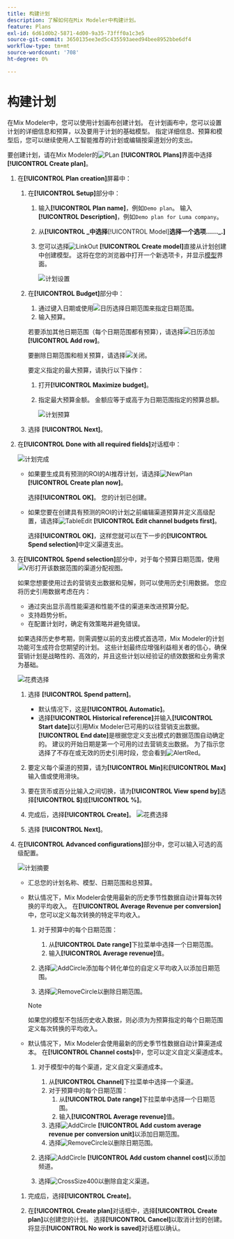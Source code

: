 ```yaml
---
title: 构建计划
description: 了解如何在Mix Modeler中构建计划。
feature: Plans
exl-id: 6d61d0b2-5871-4d00-9a35-73fff0a1c3e5
source-git-commit: 3650135ee3ed5c435593aeed94bee8952bbe6df4
workflow-type: tm+mt
source-wordcount: '708'
ht-degree: 0%

---
```



# 构建计划

在Mix Modeler中，您可以使用计划画布创建计划。 在计划画布中，您可以设置计划的详细信息和预算，以及要用于计划的基础模型。 指定详细信息、预算和模型后，您可以继续使用人工智能推荐的计划或编辑按渠道划分的支出。

要创建计划，请在Mix Modeler的![PLan](/help/assets/icons/FileChart.svg) **[!UICONTROL Plans]**&#x200B;界面中选择&#x200B;**[!UICONTROL Create plan]**。


1. 在&#x200B;**[!UICONTROL Plan creation]**&#x200B;屏幕中：

   1. 在&#x200B;**[!UICONTROL Setup]**&#x200B;部分中：

      1. 输入&#x200B;**[!UICONTROL Plan name]**，例如`Demo plan`。 输入&#x200B;**[!UICONTROL Description]**，例如`Demo plan for Luma company`。
      1. 从&#x200B;**[!UICONTROL _中选择&#x200B;**[!UICONTROL Model]**选择一个选项……_.]**
      1. 您可以选择![LinkOut](/help/assets/icons/LinkOut.svg) **[!UICONTROL Create model]**&#x200B;直接从计划创建中创建模型。 这将在您的浏览器中打开一个新选项卡，并显示[模型](../models/overview.md)界面。

         ![计划设置](/help/assets/plan-setup.png)

   1. 在&#x200B;**[!UICONTROL Budget]**&#x200B;部分中：

      1. 通过键入日期或使用![日历](/help/assets/icons/Calendar.svg)选择日期范围来指定日期范围。
      1. 输入预算。

      若要添加其他日期范围（每个日期范围都有预算），请选择![日历添加](/help/assets/icons/CalendarAdd.svg) **[!UICONTROL Add row]**。

      要删除日期范围和相关预算，请选择![关闭](/help/assets/icons/Close.svg)。

      要定义指定的最大预算，请执行以下操作：

      1. 打开&#x200B;**[!UICONTROL Maximize budget]**。
      1. 指定最大预算金额。 金额应等于或高于为日期范围指定的预算总额。

         ![计划预算](/help/assets/plan-budget.png)

   1. 选择 **[!UICONTROL Next]**。

1. 在&#x200B;**[!UICONTROL Done with all required fields]**&#x200B;对话框中：

   ![计划完成](/help/assets/plan-done-required-fields.png)

   * 如果要生成具有预测的ROI的AI推荐计划，请选择![NewPlan](/help/assets/icons/NewPlan.svg) **[!UICONTROL Create plan now]**。


     选择&#x200B;**[!UICONTROL OK]**。 您的计划已创建。


   * 如果您要在创建具有预测的ROI的计划之前编辑渠道预算并定义高级配置，请选择![TableEdit](/help/assets/icons/TableEdit.svg) **[!UICONTROL Edit channel budgets first]**。

     选择&#x200B;**[!UICONTROL OK]**，这样您就可以在下一步的&#x200B;**[!UICONTROL Spend selection]**&#x200B;中定义渠道支出。



1. 在&#x200B;**[!UICONTROL Spend selection]**&#x200B;部分中，对于每个预算日期范围，使用![V形](/help/assets/icons/ChevronRight.svg)打开该数据范围的渠道分配视图。

   如果您想要使用过去的营销支出数据和见解，则可以使用历史引用数据。 您应将历史引用数据考虑在内：

   * 通过突出显示高性能渠道和性能不佳的渠道来改进预算分配。
   * 支持趋势分析。
   * 在配置计划时，确定有效策略并避免错误。

   如果选择历史参考期，则需调整以前的支出模式首选项，Mix Modeler的计划功能可生成符合您期望的计划。 这些计划最终应增强利益相关者的信心，确保营销计划是战略性的、高效的，并且这些计划以经验证的绩效数据和业务需求为基础。

   ![花费选择](/help/assets/plan-spend-selection.png)

   1. 选择 **[!UICONTROL Spend pattern]**。

      * 默认情况下，这是&#x200B;**[!UICONTROL Automatic]**。
      * 选择&#x200B;**[!UICONTROL Historical reference]**&#x200B;并输入&#x200B;**[!UICONTROL Start date]**&#x200B;以引用Mix Modeler已可用的以往营销支出数据。 **[!UICONTROL End date]**&#x200B;是根据您定义支出模式的数据范围自动确定的。 建议的开始日期是第一个可用的过去营销支出数据。 为了指示您选择了不存在或无效的历史引用时段，您会看到![AlertRed](/help/assets/icons/AlertRed.svg)。

   1. 要定义每个渠道的预算，请为&#x200B;**[!UICONTROL Min]**&#x200B;和&#x200B;**[!UICONTROL Max]**&#x200B;输入值或使用滑块。

   1. 要在货币或百分比输入之间切换，请为&#x200B;**[!UICONTROL View spend by]**&#x200B;选择&#x200B;**[!UICONTROL $]**&#x200B;或&#x200B;**[!UICONTROL %]**。

   1. 完成后，选择&#x200B;**[!UICONTROL Create]**。
      ![花费选择](/help/assets/plan-spend-selection.png)

   1. 选择 **[!UICONTROL Next]**。



1. 在&#x200B;**[!UICONTROL Advanced configurations]**&#x200B;部分中，您可以输入可选的高级配置。

   ![计划摘要](../assets/plan-advanced-configurations.png)

   * 汇总您的计划名称、模型、日期范围和总预算。

   * 默认情况下，Mix Modeler会使用最新的历史季节性数据自动计算每次转换的平均收入。 在&#x200B;**[!UICONTROL Average Revenue per conversion]**&#x200B;中，您可以定义每次转换的特定平均收入。

      1. 对于预算中的每个日期范围：

         1. 从&#x200B;**[!UICONTROL Date range]**&#x200B;下拉菜单中选择一个日期范围。
         1. 输入&#x200B;**[!UICONTROL Average revenue]**&#x200B;值。

      1. 选择![AddCircle](/help/assets/icons/AddCircle.svg)添加每个转化单位的自定义平均收入以添加日期范围。
      1. 选择![RemoveCircle](/help/assets/icons/RemoveCircle.svg)以删除日期范围。

     >[!NOTE]
     >
     >如果您的模型不包括历史收入数据，则必须为为预算指定的每个日期范围定义每次转换的平均收入。
     >

   * 默认情况下，Mix Modeler会使用最新的历史季节性数据自动计算渠道成本。 在&#x200B;**[!UICONTROL Channel costs]**&#x200B;中，您可以定义自定义渠道成本。

      1. 对于模型中的每个渠道，定义自定义渠道成本。

         1. 从&#x200B;**[!UICONTROL Channel]**&#x200B;下拉菜单中选择一个渠道。
         1. 对于预算中的每个日期范围：
            1. 从&#x200B;**[!UICONTROL Date range]**&#x200B;下拉菜单中选择一个日期范围。
            1. 输入&#x200B;**[!UICONTROL Average revenue]**&#x200B;值。
         1. 选择![AddCircle](/help/assets/icons/AddCircle.svg) **[!UICONTROL Add custom average revenue per conversion unit]**&#x200B;以添加日期范围。
         1. 选择![RemoveCircle](/help/assets/icons/RemoveCircle.svg)以删除日期范围。

      1. 选择![AddCircle](/help/assets/icons/AddCircle.svg) **[!UICONTROL Add custom channel cost]**&#x200B;以添加频道。
      1. 选择![CrossSize400](/help/assets/icons/CrossSize400.svg)以删除自定义渠道。


   1. 完成后，选择&#x200B;**[!UICONTROL Create]**。

   1. 在&#x200B;**[!UICONTROL Create plan]**&#x200B;对话框中，选择&#x200B;**[!UICONTROL Create plan]**&#x200B;以创建您的计划。 选择&#x200B;**[!UICONTROL Cancel]**&#x200B;以取消计划的创建。 将显示&#x200B;**[!UICONTROL No work is saved]**&#x200B;对话框以确认。

